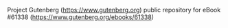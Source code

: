 Project Gutenberg (https://www.gutenberg.org) public repository for eBook #61338 (https://www.gutenberg.org/ebooks/61338)
